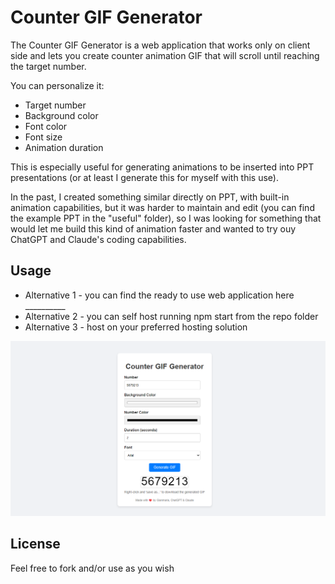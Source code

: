 # Counter GIF Generator

The Counter GIF Generator is a web application that works only on client side and lets you create counter animation GIF that will scroll until reaching the target number.

You can personalize it:
- Target number
- Background color
- Font color
- Font size
- Animation duration

This is especially useful for generating animations to be inserted into PPT presentations (or at least I generate this for myself with this use).

In the past, I created something similar directly on PPT, with built-in animation capabilities, but it was harder to maintain and edit (you can find the example PPT in the "useful" folder), so I was looking for something that would let me build this kind of animation faster and wanted to try ouy ChatGPT and Claude's coding capabilities.

## Usage
- Alternative 1 - you can find the ready to use web application here __________
- Alternative 2 - you can self host running npm start from the repo folder
- Alternative 3 - host on your preferred hosting solution

![webapp screenshot](./img/webapp-screenshot.png)

## License
Feel free to fork and/or use as you wish